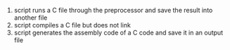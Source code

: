 1) script runs a C file through the preprocessor and save the result into another file
2) script compiles a C file but does not link
3) script generates the assembly code of a C code and save it in an output file
